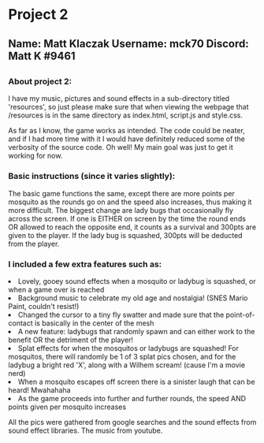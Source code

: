 # Project 2

<h2>Name: Matt Klaczak
Username: mck70
Discord: Matt K #9461<h2>
<p>
<h3>About project 2:</h3>
I have my music, pictures and sound effects in a sub-directory titled 'resources', so just please make
sure that when viewing the webpage that /resources is in the same directory as index.html, script.js and style.css.

As far as I know, the game works as intended. The code could be neater, and if I had more time with it I would have definitely
reduced some of the verbosity of the source code. Oh well! My main goal was just to get it working for now.</p>

<h3>Basic instructions (since it varies slightly):</h3>
<p>The basic game functions the same, except there are more points per mosquito as the rounds go on and the speed also increases,
    thus making it more difficult. The biggest change are lady bugs that occasionally fly across the screen. If one is EITHER on screen
    by the time the round ends OR allowed to reach the opposite end, it counts as a survival and 300pts are given to the player. If the lady
bug is squashed, 300pts will be deducted from the player.</p>

<h3>I included a few extra features such as:</h3></ol>
    <li>Lovely, gooey sound effects when a mosquito or ladybug is squashed, or when a game over is reached</li>
    <li>Background music to celebrate my old age and nostalgia! (SNES Mario Paint, couldn't resist!)</li>
    <li>Changed the cursor to a tiny fly swatter and made sure that the point-of-contact is basically in the center of the mesh</li>
    <li>A new feature: ladybugs that randomly spawn and can either work to the benefit OR the detriment of the player!</li>
    <li>Splat effects for when the mosquitos or ladybugs are squashed! For mosquitos, there will randomly be 1 of 3 splat pics chosen,
    and for the ladybug a bright red 'X', along with a Wilhem scream! (cause I'm a movie nerd)</li>
    <li>When a mosquito escapes off screen there is a sinister laugh that can be heard! Mwahahaha</li>
    <li>As the game proceeds into further and further rounds, the speed AND points given per mosquito increases</li></ol>

<p>All the pics were gathered from google searches and the sound effects from sound effect libraries. The music from youtube.
